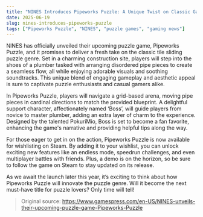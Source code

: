 ```yaml
---
title: "NINES Introduces Pipeworks Puzzle: A Unique Twist on Classic Gaming"
date: 2025-06-19
slug: nines-introduces-pipeworks-puzzle
tags: ["Pipeworks Puzzle", "NINES", "puzzle games", "gaming news"]
---
```


NINES has officially unveiled their upcoming puzzle game, Pipeworks Puzzle, and it promises to deliver a fresh take on the classic tile sliding puzzle genre. Set in a charming construction site, players will step into the shoes of a plumber tasked with arranging disordered pipe pieces to create a seamless flow, all while enjoying adorable visuals and soothing soundtracks. This unique blend of engaging gameplay and aesthetic appeal is sure to captivate puzzle enthusiasts and casual gamers alike.

In Pipeworks Puzzle, players will navigate a grid-based arena, moving pipe pieces in cardinal directions to match the provided blueprint. A delightful support character, affectionately named ‘Boss’, will guide players from novice to master plumber, adding an extra layer of charm to the experience. Designed by the talented PokuriMio, Boss is set to become a fan favorite, enhancing the game's narrative and providing helpful tips along the way.

For those eager to get in on the action, Pipeworks Puzzle is now available for wishlisting on Steam. By adding it to your wishlist, you can unlock exciting new features like an endless mode, speedrun challenges, and even multiplayer battles with friends. Plus, a demo is on the horizon, so be sure to follow the game on Steam to stay updated on its release.

As we await the launch later this year, it’s exciting to think about how Pipeworks Puzzle will innovate the puzzle genre. Will it become the next must-have title for puzzle lovers? Only time will tell!

> Original source: https://www.gamespress.com/en-US/NINES-unveils-their-upcoming-puzzle-game-Pipeworks-Puzzle